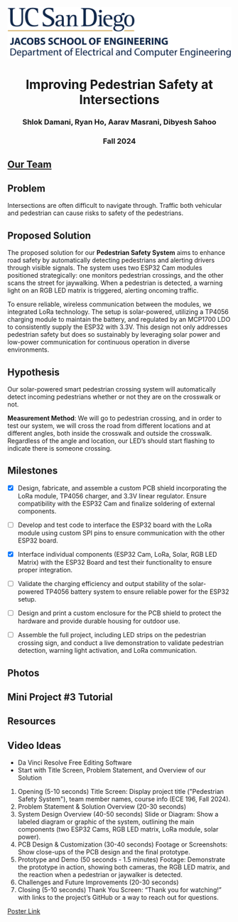 ![UCSD ECE Logo](./Images/UCSDLogo-JSOE-ElectricalandComputerEngineering-BlueGold-Web.jpg)

<h1 style="text-align:center;"><b>Improving Pedestrian Safety at Intersections</b></h1>
    
<h3 style="text-align:center;"> Shlok Damani, Ryan Ho, Aarav Masrani, Dibyesh Sahoo</h3>

<h3 style="text-align:center;"> Fall 2024</h3>

## [Our Team](https://rhoqan.github.io/final-project-team-10-website/Our_Team.html)

## Problem
Intersections are often difficult to navigate through. Traffic both vehicular and pedestrian can cause risks to safety of the pedestrians. 

## Proposed Solution

The proposed solution for our **Pedestrian Safety System** aims to enhance road safety by automatically detecting pedestrians and alerting drivers through visible signals. The system uses two ESP32 Cam modules positioned strategically: one monitors pedestrian crossings, and the other scans the street for jaywalking. When a pedestrian is detected, a warning light on an RGB LED matrix is triggered, alerting oncoming traffic.

To ensure reliable, wireless communication between the modules, we integrated LoRa technology. The setup is solar-powered, utilizing a TP4056 charging module to maintain the battery, and regulated by an MCP1700 LDO to consistently supply the ESP32 with 3.3V. This design not only addresses pedestrian safety but does so sustainably by leveraging solar power and low-power communication for continuous operation in diverse environments.


## Hypothesis

Our solar-powered smart pedestrian crossing system will automatically detect incoming pedestrians whether or not they are on the crosswalk or not. 

**Measurement Method**: We will go to pedestrian crossing, and in order to test our system, we will cross the road from different locations and at different angles, both inside the crosswalk and outside the crosswalk. Regardless of the angle and location, our LED’s should start flashing to indicate there is someone crossing. 

## Milestones

- [x]  Design, fabricate, and assemble a custom PCB shield incorporating the LoRa module, TP4056 charger, and 3.3V linear regulator. Ensure compatibility with the ESP32 Cam and finalize soldering of external components.

- [ ]  Develop and test code to interface the ESP32 board with the LoRa module using custom SPI pins to ensure communication with the other ESP32 board.
- [x]  Interface individual components (ESP32 Cam, LoRa, Solar, RGB LED Matrix) with the ESP32 Board and test their functionality to ensure proper integration.
- [ ]  Validate the charging efficiency and output stability of the solar-powered TP4056 battery system to ensure reliable power for the ESP32 setup.
- [ ]  Design and print a custom enclosure for the PCB shield to protect the hardware and provide durable housing for outdoor use.
- [ ]  Assemble the full project, including LED strips on the pedestrian crossing sign, and conduct a live demonstration to validate pedestrian detection, warning light activation, and LoRa communication.

## Photos

## Mini Project #3 Tutorial

## Resources


## Video Ideas
- Da Vinci Resolve Free Editing Software
- Start with Title Screen, Problem Statement, and Overview of our Solution
1. Opening (5-10 seconds)
Title Screen: Display project title ("Pedestrian Safety System"), team member names, course info (ECE 196, Fall 2024).
2. Problem Statement & Solution Overview (20-30 seconds)
3. System Design Overview (40-50 seconds)
Slide or Diagram: Show a labeled diagram or graphic of the system, outlining the main components (two ESP32 Cams, RGB LED matrix, LoRa module, solar power).
4. PCB Design & Customization (30-40 seconds)
Footage or Screenshots: Show close-ups of the PCB design and the final prototype.
5. Prototype and Demo (50 seconds - 1.5 minutes)
Footage: Demonstrate the prototype in action, showing both cameras, the RGB LED matrix, and the reaction when a pedestrian or jaywalker is detected.
6. Challenges and Future Improvements (20-30 seconds)
7. Closing (5-10 seconds)
Thank You Screen: “Thank you for watching!” with links to the project’s GitHub or a way to reach out for questions.

[Poster Link](https://docs.google.com/presentation/d/1piVCpWneqZ5gmzYCBuGzzY3xZIutdS-CmckrON2Q2YI/edit?usp=sharing)
   


